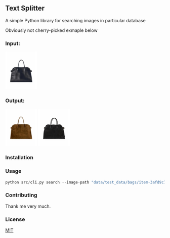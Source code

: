 ## Text Splitter

A simple Python library for searching images in particular database

Obviously not cherry-picked exmaple below
### Input:
<img src="images_thumb/image.png" alt="drawing" width="100"/>

### Output:
<img src="images_thumb/image-1.png" alt="drawing" width="100"/>
<img src="images_thumb/image-2.png" alt="drawing" width="100"/>

### Installation


### Usage

```py
python src/cli.py search --image-path "data/test_data/bags/item-3afd9c7a-28e8-456b-9449-64aede6d4745.jpg" --class-name "bags"
```

### Contributing

Thank me very much. 

### License

[MIT](https://choosealicense.com/licenses/mit/)
